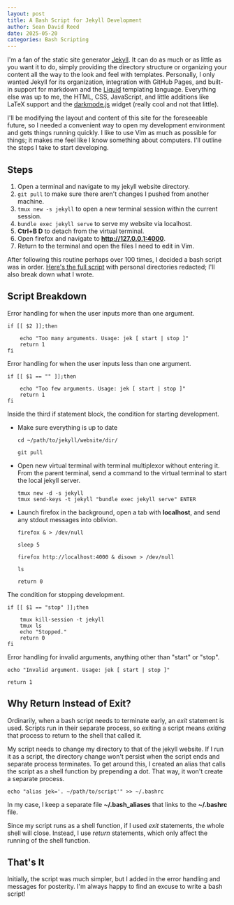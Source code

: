 ```yaml
---
layout: post
title: A Bash Script for Jekyll Development
author: Sean David Reed
date: 2025-05-20
categories: Bash Scripting
---
```


I'm a fan of the static site generator [Jekyll](https://jekyllrb.com). It can do as much or as little as you want it to do, simply providing the directory structure or organizing your content all the way to the look and feel with templates. Personally, I only wanted Jekyll for its organization, integration with GitHub Pages, and built-in support for markdown and the [Liquid](https://shopify.github.io/liquid/) templating language. Everything else was up to me, the HTML, CSS, JavaScript, and little additions like LaTeX support and the [darkmode.js](https://darkmodejs.learn.uno/) widget (really cool and not that little).

I'll be modifying the layout and content of this site for the foreseeable future, so I needed a convenient way to open my development environment and gets things running quickly. I like to use Vim as much as possible for things; it makes me feel like I know something about computers. I'll outline the steps I take to start developing.

## Steps

1. Open a terminal and navigate to my jekyll website directory.
2. `git pull` to make sure there aren't changes I pushed from another machine.
3. `tmux new -s jekyll` to open a new terminal session within the current session.
4. `bundle exec jekyll serve` to serve my website via localhost.
5. **Ctrl+B D** to detach from the virtual terminal.
6. Open firefox and navigate to **http://127.0.0.1:4000**.
7. Return to the terminal and open the files I need to edit in Vim.

After following this routine perhaps over 100 times, I decided a bash script was in order. [Here's the full script](/files/bash_scripts/jekyll-bash-script.html) with personal directories redacted; I'll also break down what I wrote.

## Script Breakdown

Error handling for when the user inputs more than one argument.

```
if [[ $2 ]];then

	echo "Too many arguments. Usage: jek [ start | stop ]"
	return 1
fi
```

Error handling for when the user inputs less than one argument.

```
if [[ $1 == "" ]];then

	echo "Too few arguments. Usage: jek [ start | stop ]"
	return 1
fi
```

Inside the third if statement block, the condition for starting development.

- Make sure everything is up to date

    ```
    cd ~/path/to/jekyll/website/dir/

    git pull
    ```

- Open new virtual terminal with terminal multiplexor without entering it. From the parent terminal, send a command to the virtual terminal to start the local jekyll server.

    ```
    tmux new -d -s jekyll
    tmux send-keys -t jekyll "bundle exec jekyll serve" ENTER
    ```

- Launch firefox in the background, open a tab with **localhost**, and send any stdout messages into oblivion.

    ```
    firefox & > /dev/null

    sleep 5

    firefox http://localhost:4000 & disown > /dev/null

    ls

    return 0
    ```

The condition for stopping development.

```
if [[ $1 == "stop" ]];then
	
	tmux kill-session -t jekyll
	tmux ls
	echo "Stopped."
	return 0
fi
```

Error handling for invalid arguments, anything other than "start" or "stop".

```
echo "Invalid argument. Usage: jek [ start | stop ]"

return 1
```

## Why Return Instead of Exit?

Ordinarily, when a bash script needs to terminate early, an *exit* statement is used. Scripts run in their separate process, so exiting a script means *exiting* that process to return to the shell that called it. 

My script needs to change my directory to that of the jekyll website. If I run it as a script, the directory change won't persist when the script ends and separate process terminates. To get around this, I created an alias that calls the script as a shell function by prepending a dot. That way, it won't create a separate process.

```
echo "alias jek='. ~/path/to/script'" >> ~/.bashrc
```

In my case, I keep a separate file **~/.bash_aliases** that links to the **~/.bashrc** file.

Since my script runs as a shell function, if I used *exit* statements, the whole shell will close. Instead, I use *return* statements, which only affect the running of the shell function.

## That's It

Initially, the script was much simpler, but I added in the error handling and messages for posterity. I'm always happy to find an excuse to write a bash script!

